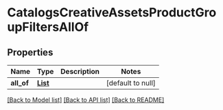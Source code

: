 # CatalogsCreativeAssetsProductGroupFiltersAllOf
## Properties

| Name | Type | Description | Notes |
|------------ | ------------- | ------------- | -------------|
| **all\_of** | [**List**](CatalogsCreativeAssetsProductGroupFilterKeys.md) |  | [default to null] |

[[Back to Model list]](../README.md#documentation-for-models) [[Back to API list]](../README.md#documentation-for-api-endpoints) [[Back to README]](../README.md)

